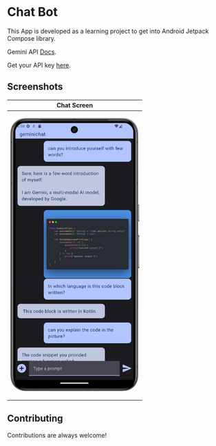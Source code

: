 # Chat Bot

This App is developed as a learning project to get into Android Jetpack Compose library.

Gemini API [Docs](https://ai.google.dev/docs).

Get your API key [here](https://aistudio.google.com/app/apikey).

## Screenshots

| Chat Screen  | 
| ------------- |
| <p align="center"><img src="screenshots/Screenshot_1.png" width="300px"></p> |


## Contributing

Contributions are always welcome!

